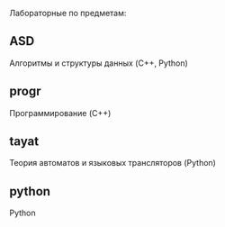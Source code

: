 Лабораторные по предметам:


## ASD
Алгоритмы и структуры данных (C++, Python)
## progr
Программирование (C++)
## tayat
Теория автоматов и языковых трансляторов (Python)
## python
Python

